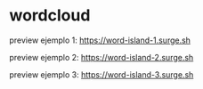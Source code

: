 # wordcloud

preview ejemplo 1: https://word-island-1.surge.sh

preview ejemplo 2: https://word-island-2.surge.sh

preview ejemplo 3: https://word-island-3.surge.sh
